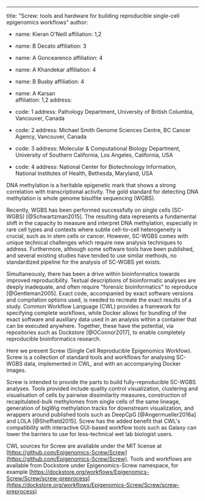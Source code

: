 ---
title: "Screw: tools and hardware for building reproducible single-cell epigenomics workflows"
author: 
  - name: Kieran O'Neill 
    affiliation: 1,2

  - name: B Decato
    affiliation: 3

  - name: A Goncearenco
    affiliation: 4
  - name: A Khandekar
    affiliation: 4
  - name: B Busby
    affiliation: 4

  - name: A Karsan  
    affiliation: 1,2
address:
  - code: 1
    address: Pathology Department, University of British Columbia, Vancouver, Canada
  - code: 2 
    address: Michael Smith Genome Sciences Centre, BC Cancer Agency, Vancouver, Canada
  - code: 3
    address: Molecular & Computational Biology Department, University of Southern California, Los Angeles, California, USA
  - code: 4
    address: National Center for Biotechnology Information, National Institutes of Health, Bethesda, Maryland, USA

DNA methylation is a heritable epigenetic mark that shows a strong correlation with transcriptional activity. 
The gold standard for detecting DNA methylation is whole genome bisulfite sequencing (WGBS). 

Recently, WGBS has been performed successfully on single cells (SC-WGBS) [@Schwartzman2015].
The resulting data represents a fundamental shift in the capacity to measure and interpret DNA methylation, especially in rare cell types and contexts where subtle cell-to-cell heterogeneity is crucial, such as in stem cells or cancer. 
However, SC-WGBS comes with unique technical challenges which require new analysis techniques to address. 
Furthermore, although some software tools have been published, and several existing studies have tended to use similar methods, no standardized pipeline for the analysis of SC-WGBS yet exists.

Simultaneously, there has been a drive within bioinformatics towards improved reproducibility. 
Textual descriptions of bioinformatic analyses are deeply inadequate, and often require "forensic bioinformatics" to reproduce [@Gentleman2005]. 
Exact code, accompanied by exact software versions and compilation options used, is needed to recreate the exact results of a study. 
Common Workflow Language (CWL) provides a framework for specifying complete workflows, while Docker allows for bundling of the exact software and auxiliary data used in an analysis within a container that can be executed anywhere. 
Together, these have the potential, via repositories such as Dockstore [@OConnor2017], to enable completely reproducible bioinformatics research.

Here we present Screw (Single Cell Reproducible Epigenomics Workfow). 
Screw is a collection of standard tools and workflows for analysing SC-WGBS data, implemented in CWL, and with an accompanying Docker images. 

Screw is intended to provide the parts to build fully-reproducible SC-WGBS analyses. 
Tools provided include quality control visualization, clustering and visualisation of cells by pairwise dissimilarity measures, construction of recapitulated-bulk methylomes from single cells of the same lineage, generation of bigWig methylation tracks for downstream visualization, and wrappers around published tools such as DeepCpG [@Angermueller2016a] and LOLA [@Sheffield2015]. 
Screw has the added benefit that CWL's compatibility with interactive GUI-based workflow tools such as Galaxy can lower the barriers to use for less-technical wet lab biologist users.

CWL sources for Screw are available under the MIT license at [https://github.com/Epigenomics-Screw/Screw](https://github.com/Epigenomics-Screw/Screw).
Tools and workflows are available from Dockstore under Epigenomics-Screw namespace, for example [https://dockstore.org/workflows/Epigenomics-Screw/Screw/screw-preprocess](https://dockstore.org/workflows/Epigenomics-Screw/Screw/screw-preprocess)
